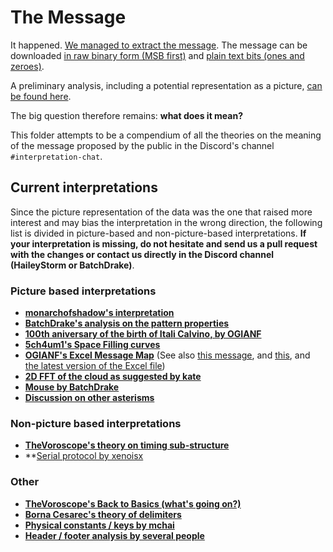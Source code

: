 # The Message
It happened. [We managed to extract the message](https://twitter.com/danieladepaulis/status/1664251594064494595). The message can be downloaded [in raw binary form (MSB first)](../Candidates/artifacts/data17.bin) and [plain text bits (ones and zeroes)](../Candidates/artifacts/data17.txt).

A preliminary analysis, including a potential representation as a picture, [can be found here](analysis/preliminary.md).

The big question therefore remains: **what does it mean?**

This folder attempts to be a compendium of all the theories on the meaning of the message proposed  by the public in the Discord's channel `#interpretation-chat`.


## Current interpretations
Since the picture representation of the data was the one that raised more interest and may bias the interpretation in the wrong direction, the following list is divided in picture-based and non-picture-based interpretations. **If your interpretation is missing, do not hesitate and send us a pull request with the changes or contact us directly in the Discord channel (HaileyStorm or BatchDrake)**.

### Picture based interpretations
* **[monarchofshadow's interpretation](analysis/monarchofshadow.md)**
* **[BatchDrake's analysis on the pattern properties](analysis/batchdrake.md)**
* **[100th aniversary of the birth of Itali Calvino, by OGIANF](https://discord.com/channels/1066055437457297469/1111404329694400542/1114553195214143561)**
* **[5ch4um1's Space Filling curves](https://discord.com/channels/1066055437457297469/1111404329694400542/1114292492431528026)**
* **[OGIANF's Excel Message Map](https://discord.com/channels/1066055437457297469/1111404329694400542/1114164437973205074)** (See also [this message](https://discord.com/channels/1066055437457297469/1111404329694400542/1114553195214143561), and [this](https://discord.com/channels/1066055437457297469/1114553195214143561/1114930547102318662), and [the latest version of the Excel file](https://discord.com/channels/1066055437457297469/1114553195214143561/1114938121147129856))
* **[2D FFT of the cloud as suggested by kate](https://discord.com/channels/1066055437457297469/1114065866997370900/1114081315533377587)**
* **[Mouse by BatchDrake](https://discord.com/channels/1066055437457297469/1113919686640406578/1113924669070901420)**
* **[Discussion on other asterisms](https://discord.com/channels/1066055437457297469/1113922788395319456)**

### Non-picture based interpretations
* **[TheVoroscope's theory on timing sub-structure](https://discord.com/channels/1066055437457297469/1114029303341006849/1114029308286079047)**
* **[Serial protocol by xenoisx](https://discord.com/channels/1066055437457297469/1115209108245717032)

### Other
* **[TheVoroscope's Back to Basics (what's going on?)](https://discord.com/channels/1066055437457297469/1114409536598581298/1114409540360867891)**
* **[Borna Cesarec's theory of delimiters](https://discord.com/channels/1066055437457297469/1111404329694400542/1114091836181581844)**
* **[Physical constants / keys by mchai](https://discord.com/channels/1066055437457297469/1114030579231494204/1114031417857409044)**
* **[Header / footer analysis by several people](https://discord.com/channels/1066055437457297469/1113883543140044851/1113888584471171194)**

